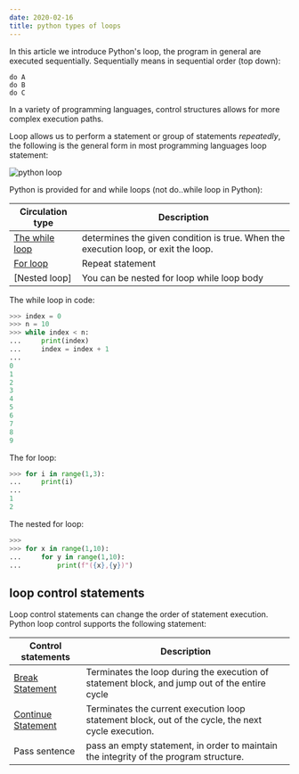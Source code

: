 ```yaml
---
date: 2020-02-16
title: python types of loops
---
```

In this article we introduce Python's loop, the program in general are executed sequentially. Sequentially means in sequential order (top down):

```
do A
do B
do C
```

In a variety of programming languages, control structures allows for more complex execution paths.

Loop allows us to perform a statement or group of statements *repeatedly*, the following is the general form in most programming languages ​​loop statement:

![python loop](https://dev-to-uploads.s3.amazonaws.com/i/urxflqstc9x0qipigomi.jpg)

Python is provided for and while loops (not do..while loop in Python):

Circulation type | Description
--- | ---
[The while loop](https://pythonprogramminglanguage.com/while-loop/) | determines the given condition is true. When the execution loop, or exit the loop.
[For loop](https://pythonbasics.org/for-loops/) | Repeat statement
[Nested loop] | You can be nested for loop while loop body

The while loop in code:

```python
>>> index = 0
>>> n = 10
>>> while index < n:
...     print(index)
...     index = index + 1
... 
0
1
2
3
4
5
6
7
8
9
```

The for loop:

```python
>>> for i in range(1,3):
...     print(i)
... 
1
2
```

The nested for loop:

```python
>>> 
>>> for x in range(1,10):
...     for y in range(1,10):
...         print(f"({x},{y})")
```

## loop control statements

Loop control statements can change the order of statement execution. Python loop control supports the following statement:

Control statements | Description
--- | ---
[Break Statement](https://dev.to/libertycodervice/python-break-statement-4ki5) | Terminates the loop during the execution of statement block, and jump out of the entire cycle
[Continue Statement](https://dev.to/libertycodervice/python-continue-statement-dme) | Terminates the current execution loop statement block, out of the cycle, the next cycle execution.
Pass sentence | pass an empty statement, in order to maintain the integrity of the program structure.

